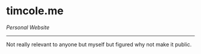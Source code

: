 # timcole.me
*Personal Website*

---

Not really relevant to anyone but myself but figured why not make it public.
